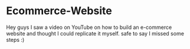# Ecommerce-Website
Hey guys I saw a video on YouTube on how to build an e-commerce website and thought I could replicate it myself.
safe to say I missed some steps :)
